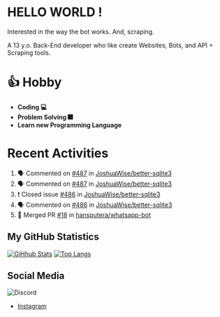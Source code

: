 # HELLO WORLD !

Interested in the way the bot works. And, scraping.

A 13 y.o. Back-End developer who like create Websites, Bots, and API + Scraping tools.

# 👍 Hobby

- **Coding 💻**
- **Problem Solving 🎆**
- **Learn new Programming Language**

# Recent Activities

<!--START_SECTION:activity-->
1. 🗣 Commented on [#487](https://github.com/JoshuaWise/better-sqlite3/issues/487) in [JoshuaWise/better-sqlite3](https://github.com/JoshuaWise/better-sqlite3)
2. 🗣 Commented on [#487](https://github.com/JoshuaWise/better-sqlite3/issues/487) in [JoshuaWise/better-sqlite3](https://github.com/JoshuaWise/better-sqlite3)
3. ❗️ Closed issue [#486](https://github.com/JoshuaWise/better-sqlite3/issues/486) in [JoshuaWise/better-sqlite3](https://github.com/JoshuaWise/better-sqlite3)
4. 🗣 Commented on [#486](https://github.com/JoshuaWise/better-sqlite3/issues/486) in [JoshuaWise/better-sqlite3](https://github.com/JoshuaWise/better-sqlite3)
5. 🎉 Merged PR [#18](https://github.com/hansputera/whatsapp-bot/pull/18) in [hansputera/whatsapp-bot](https://github.com/hansputera/whatsapp-bot)
<!--END_SECTION:activity-->

## My GitHub Statistics
[![GiHhub Stats](https://github-readme-stats.vercel.app/api?username=hansputera&show_icons=true&theme=dark)](https://github.com/hansputera)
[![Top Langs](https://github-readme-stats.vercel.app/api/top-langs/?username=hansputera&layout=compact&theme=dark)](https://github.com/hansputera)

## Social Media

![Discord](https://discord.c99.nl/widget/theme-3/761198669302464533.png)
- [Instagram](https://instagram.com/hanif.dwy.putra12)
